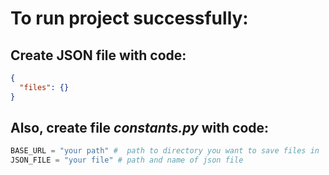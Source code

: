 # To run project successfully:

## Create JSON file with code:
```json
{
  "files": {}
}
```

## Also, create file _constants.py_ with code:
```python
BASE_URL = "your path" #  path to directory you want to save files in
JSON_FILE = "your file" # path and name of json file
```